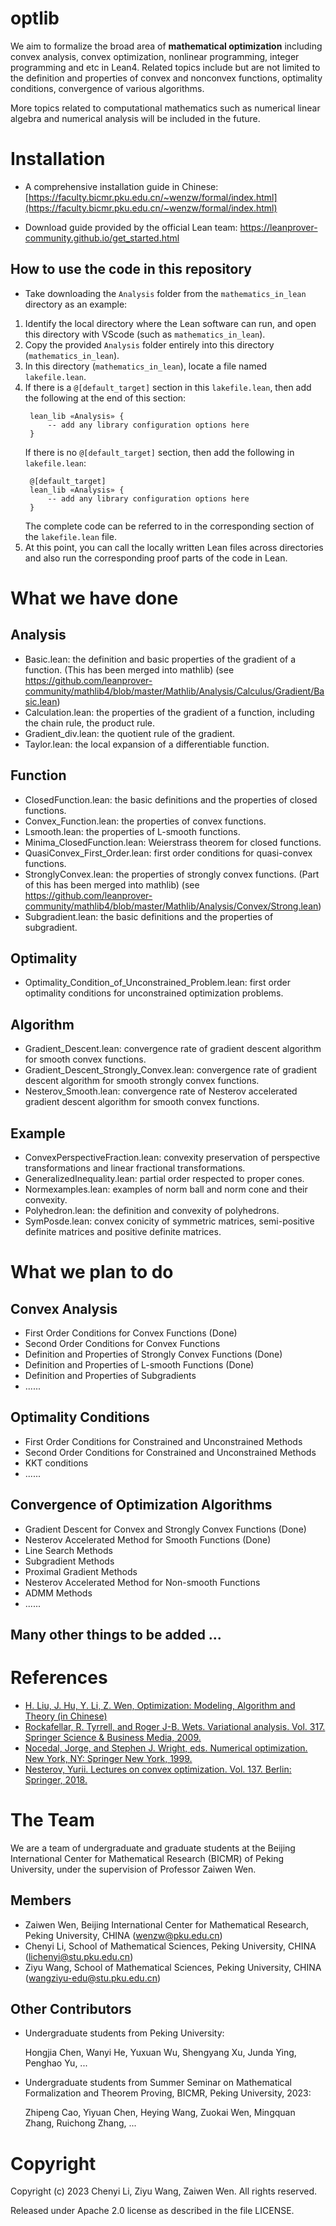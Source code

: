 # optlib
We aim to formalize the broad area of **mathematical optimization** including convex analysis, convex optimization, nonlinear programming, integer programming and etc in Lean4. Related topics include but are not limited to the definition and properties of convex and nonconvex functions, optimality conditions, convergence of various algorithms.

More topics related to computational mathematics such as numerical linear algebra and numerical analysis will be included in the future.

# Installation

- A comprehensive installation guide in Chinese:
[https://faculty.bicmr.pku.edu.cn/~wenzw/formal/index.html](https://faculty.bicmr.pku.edu.cn/~wenzw/formal/index.html)

- Download guide provided by the official Lean team:
https://leanprover-community.github.io/get_started.html

## How to use the code in this repository

- Take downloading the `Analysis` folder from the `mathematics_in_lean` directory as an example:

1. Identify the local directory where the Lean software can run, and open this directory with VScode (such as `mathematics_in_lean`).
2. Copy the provided `Analysis` folder entirely into this directory (`mathematics_in_lean`).
3. In this directory (`mathematics_in_lean`), locate a file named `lakefile.lean`.
4. If there is a `@[default_target]` section in this `lakefile.lean`, then add the following at the end of this section:
   ```
    lean_lib «Analysis» {
        -- add any library configuration options here
    }
   ```
   If there is no `@[default_target]` section, then add the following in `lakefile.lean`:
   ```
    @[default_target]
    lean_lib «Analysis» {
        -- add any library configuration options here
    }
   ```
    The complete code can be referred to in the corresponding section of the `lakefile.lean` file.
5. At this point, you can call the locally written Lean files across directories and also run the corresponding proof parts of the code in Lean.

# What we have done

## Analysis
- Basic.lean: the definition and basic properties of the gradient of a function. (This has been merged into mathlib) (see https://github.com/leanprover-community/mathlib4/blob/master/Mathlib/Analysis/Calculus/Gradient/Basic.lean)
- Calculation.lean: the properties of the gradient of a function, including the chain rule, the product rule.
- Gradient_div.lean: the quotient rule of the gradient.
- Taylor.lean: the local expansion of a differentiable function.

## Function
- ClosedFunction.lean: the basic definitions and the properties of closed functions.
- Convex_Function.lean: the properties of convex functions.
- Lsmooth.lean: the properties of L-smooth functions.
- Minima_ClosedFunction.lean: Weierstrass theorem for closed functions.
- QuasiConvex_First_Order.lean: first order conditions for quasi-convex functions.
- StronglyConvex.lean: the properties of strongly convex functions. (Part of this has been merged into mathlib) (see https://github.com/leanprover-community/mathlib4/blob/master/Mathlib/Analysis/Convex/Strong.lean)
- Subgradient.lean: the basic definitions and the properties of subgradient.

## Optimality
- Optimality_Condition_of_Unconstrained_Problem.lean: first order optimality conditions for unconstrained optimization problems.

## Algorithm
- Gradient_Descent.lean: convergence rate of gradient descent algorithm for smooth convex functions.
- Gradient_Descent_Strongly_Convex.lean: convergence rate of gradient descent algorithm for smooth strongly convex functions.
- Nesterov_Smooth.lean: convergence rate of Nesterov accelerated gradient descent algorithm for smooth convex functions.

## Example
- ConvexPerspectiveFraction.lean: convexity preservation of perspective transformations and linear fractional transformations.
- GeneralizedInequality.lean: partial order respected to proper cones.
- Normexamples.lean: examples of norm ball and norm cone and their convexity.
- Polyhedron.lean: the definition and convexity of polyhedrons.
- SymPosde.lean: convex conicity of symmetric matrices, semi-positive definite matrices and positive definite matrices.

# What we plan to do

## Convex Analysis

- First Order Conditions for Convex Functions (Done)
- Second Order Conditions for Convex Functions
- Definition and Properties of Strongly Convex Functions (Done)
- Definition and Properties of L-smooth Functions (Done)
- Definition and Properties of Subgradients
- ......

## Optimality Conditions

- First Order Conditions for Constrained and Unconstrained Methods
- Second Order Conditions for Constrained and Unconstrained Methods
- KKT conditions
- ......

## Convergence of Optimization Algorithms

- Gradient Descent for Convex and Strongly Convex Functions (Done)
- Nesterov Accelerated Method for Smooth Functions (Done)
- Line Search Methods
- Subgradient Methods
- Proximal Gradient Methods 
- Nesterov Accelerated Method for Non-smooth Functions
- ADMM Methods
- ......

## Many other things to be added ...

# References
- [H. Liu, J. Hu, Y. Li, Z. Wen, Optimization: Modeling, Algorithm and Theory (in Chinese)](http://faculty.bicmr.pku.edu.cn/~wenzw/optbook.html)
- [Rockafellar, R. Tyrrell, and Roger J-B. Wets. Variational analysis. Vol. 317. Springer Science & Business Media, 2009.](https://link.springer.com/book/10.1007/978-3-642-02431-3)
- [Nocedal, Jorge, and Stephen J. Wright, eds. Numerical optimization. New York, NY: Springer New York, 1999.](https://link.springer.com/chapter/10.1007/0-387-22742-3_18)
- [Nesterov, Yurii. Lectures on convex optimization. Vol. 137. Berlin: Springer, 2018.](https://link.springer.com/book/10.1007/978-3-319-91578-4)


# The Team
We are a team of undergraduate and graduate students at the Beijing International Center for Mathematical Research (BICMR) of Peking University, under the supervision of Professor Zaiwen Wen.

## Members

- Zaiwen Wen, Beijing International Center for Mathematical Research, Peking University, CHINA (wenzw@pku.edu.cn)
- Chenyi Li, School of Mathematical Sciences, Peking University, CHINA (lichenyi@stu.pku.edu.cn)
- Ziyu Wang, School of Mathematical Sciences, Peking University, CHINA (wangziyu-edu@stu.pku.edu.cn)

## Other Contributors
- Undergraduate students from Peking University:

   Hongjia Chen, Wanyi He, Yuxuan Wu, Shengyang Xu, Junda Ying, Penghao Yu, ...

- Undergraduate students from Summer Seminar on Mathematical Formalization and Theorem Proving, BICMR, Peking University, 2023:

    Zhipeng Cao, Yiyuan Chen, Heying Wang, Zuokai Wen, Mingquan Zhang, Ruichong Zhang, ... 

# Copyright

Copyright (c) 2023 Chenyi Li, Ziyu Wang, Zaiwen Wen. All rights reserved.

Released under Apache 2.0 license as described in the file LICENSE.
